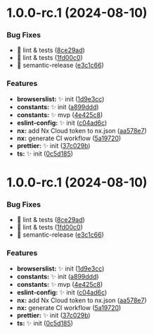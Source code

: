 # 1.0.0-rc.1 (2024-08-10)

### Bug Fixes

- :bug: lint & tests ([8ce29ad](https://github.com/akhenda/nx-starter/commit/8ce29ad9144a637f99ba180777c4aa019681886a))
- :bug: lint & tests ([1fd00c0](https://github.com/akhenda/nx-starter/commit/1fd00c0b2d1dd80a768e77df238a7f3e9d34b781))
- :bug: semantic-release ([e3c1c66](https://github.com/akhenda/nx-starter/commit/e3c1c662e8ad2715be5a2ff81d7902a8b6dc621b))

### Features

- **browserslist:** :sparkles: init ([1d9e3cc](https://github.com/akhenda/nx-starter/commit/1d9e3cca41fd55a93fa52483a17ffe66918a3094))
- **constants:** :sparkles: init ([a899ddd](https://github.com/akhenda/nx-starter/commit/a899ddd7bbdb4d3569372e5f6bfb562920c81a75))
- **constants:** :sparkles: mvp ([4e425c8](https://github.com/akhenda/nx-starter/commit/4e425c8a919f26a1a62485fc6a80e6725c52fc2b))
- **eslint-config:** :sparkles: init ([c04ad6c](https://github.com/akhenda/nx-starter/commit/c04ad6c57bd1a59aa5921426cd2bb2ac70c6f714))
- **nx:** add Nx Cloud token to nx.json ([aa578e7](https://github.com/akhenda/nx-starter/commit/aa578e7e7f352d980da6540e0f12c8e069968a35))
- **nx:** generate CI workflow ([5a19720](https://github.com/akhenda/nx-starter/commit/5a19720a995b1e45087192d38df64b35cb5e6e80))
- **prettier:** :sparkles: init ([37c029b](https://github.com/akhenda/nx-starter/commit/37c029bea994a02436b39ab32cc42c5a44d419c5))
- **ts:** :sparkles: init ([0c5d185](https://github.com/akhenda/nx-starter/commit/0c5d1852c5738c815ae318abe4d2cfc4b788a174))

# 1.0.0-rc.1 (2024-08-10)

### Bug Fixes

- :bug: lint & tests ([8ce29ad](https://github.com/akhenda/nx-starter/commit/8ce29ad9144a637f99ba180777c4aa019681886a))
- :bug: lint & tests ([1fd00c0](https://github.com/akhenda/nx-starter/commit/1fd00c0b2d1dd80a768e77df238a7f3e9d34b781))
- :bug: semantic-release ([e3c1c66](https://github.com/akhenda/nx-starter/commit/e3c1c662e8ad2715be5a2ff81d7902a8b6dc621b))

### Features

- **browserslist:** :sparkles: init ([1d9e3cc](https://github.com/akhenda/nx-starter/commit/1d9e3cca41fd55a93fa52483a17ffe66918a3094))
- **constants:** :sparkles: init ([a899ddd](https://github.com/akhenda/nx-starter/commit/a899ddd7bbdb4d3569372e5f6bfb562920c81a75))
- **constants:** :sparkles: mvp ([4e425c8](https://github.com/akhenda/nx-starter/commit/4e425c8a919f26a1a62485fc6a80e6725c52fc2b))
- **eslint-config:** :sparkles: init ([c04ad6c](https://github.com/akhenda/nx-starter/commit/c04ad6c57bd1a59aa5921426cd2bb2ac70c6f714))
- **nx:** add Nx Cloud token to nx.json ([aa578e7](https://github.com/akhenda/nx-starter/commit/aa578e7e7f352d980da6540e0f12c8e069968a35))
- **nx:** generate CI workflow ([5a19720](https://github.com/akhenda/nx-starter/commit/5a19720a995b1e45087192d38df64b35cb5e6e80))
- **prettier:** :sparkles: init ([37c029b](https://github.com/akhenda/nx-starter/commit/37c029bea994a02436b39ab32cc42c5a44d419c5))
- **ts:** :sparkles: init ([0c5d185](https://github.com/akhenda/nx-starter/commit/0c5d1852c5738c815ae318abe4d2cfc4b788a174))
